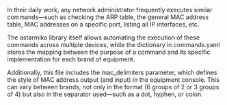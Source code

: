 In their daily work, any network administrator frequently executes similar commands—such as checking the ARP table, the general MAC address table, MAC addresses on a specific port, listing all IP interfaces, etc.

The astarmiko library itself allows automating the execution of these commands across multiple devices, while the dictionary in commands.yaml stores the mapping between the purpose of a command and its specific implementation for each brand of equipment.

Additionally, this file includes the mac_delimiters parameter, which defines the style of MAC address output (and input) in the equipment console. This can vary between brands, not only in the format (6 groups of 2 or 3 groups of 4) but also in the separator used—such as a dot, hyphen, or colon.
